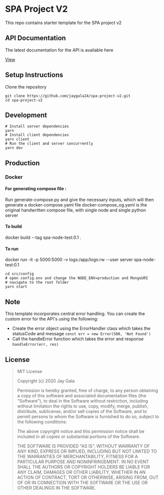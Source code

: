 # SPA Project V2

This repo contains starter template for the SPA project v2

## API Documentation

The latest documentation for the API is available here

[View](https://documenter.getpostman.com/view/6151365/SzRxWAPy?version=latest)

## Setup Instructions

Clone the repository

```
git clone https://github.com/jaygala24/spa-project-v2.git
cd spa-project-v2
```

## Development

```
# Install server dependencies
yarn
# Install client dependencies
yarn client
# Run the client and server concurrently
yarn dev
```

## Production

### Docker
#### For generating compose file :
Run generate-compose.py and give the necessary inputs, which will then generate a docker-compose.yaml file
docker-compose_og.yaml is the original handwritten compose file, with single node and single python server
#### To build 
docker build --tag spa-node-test:0.1 .
#### To run 
docker run -it  -p 5000:5000 -v logs:/app/logs:rw --user server  spa-node-test:0.1


```
cd src/config
# open config.env and change the NODE_ENV=production and MongoURI
# navigate to the root folder
yarn start
```

## Note

This template incorporates central error handling. You can create the custom error for the API's using the following:

- Create the error object using the ErrorHandler class which takes the statusCode and message `const err = new Error(500, 'Not Found')`
- Call the handleError function which takes the error and response `handleError(err, res)`

## License

> MIT License
>
> Copyright (c) 2020 Jay Gala
>
> Permission is hereby granted, free of charge, to any person obtaining a copy of this software and associated documentation files (the "Software"), to deal in the Software without restriction, including without limitation the rights to use, copy, modify, merge, publish, distribute, sublicense, and/or sell copies of the Software, and to permit persons to whom the Software is furnished to do so, subject to the following conditions:
>
> The above copyright notice and this permission notice shall be included in all copies or substantial portions of the Software.
>
> THE SOFTWARE IS PROVIDED "AS IS", WITHOUT WARRANTY OF ANY KIND, EXPRESS OR IMPLIED, INCLUDING BUT NOT LIMITED TO THE WARRANTIES OF MERCHANTABILITY, FITNESS FOR A PARTICULAR PURPOSE AND NONINFRINGEMENT. IN NO EVENT SHALL THE AUTHORS OR COPYRIGHT HOLDERS BE LIABLE FOR ANY CLAIM, DAMAGES OR OTHER LIABILITY, WHETHER IN AN ACTION OF CONTRACT, TORT OR OTHERWISE, ARISING FROM, OUT OF OR IN CONNECTION WITH THE SOFTWARE OR THE USE OR OTHER DEALINGS IN THE SOFTWARE.
